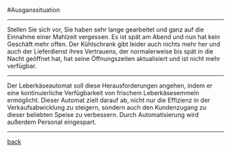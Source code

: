#Ausganssituation
___

Stellen Sie sich vor, Sie haben sehr lange gearbeitet und ganz auf die Einnahme einer Mahlzeit vergessen. Es ist spät am Abend und nun hat kein Geschäft mehr offen. Der Kühlschrank gibt leider auch nichts mehr her  und auch der Lieferdienst ihres Vertrauens, der normalerweise bis spät in die Nacht geöffnet hat, hat seine Öffnungszeiten aktualisiert und ist nicht mehr verfügbar. 
_____

Der Leberkäseautomat soll diese Herausforderungen angehen, indem er eine kontinuierliche Verfügbarkeit von frischem Leberkäsesemmeln ermöglicht. Dieser Automat zielt darauf ab, nicht nur die Effizienz in der Verkaufsabwicklung zu steigern, sondern auch den Kundenzugang zu dieser beliebten Speise zu verbessern. Durch Automatisierung wird außerdem Personal eingespart.
_____

[back](Deckblatt.md)
